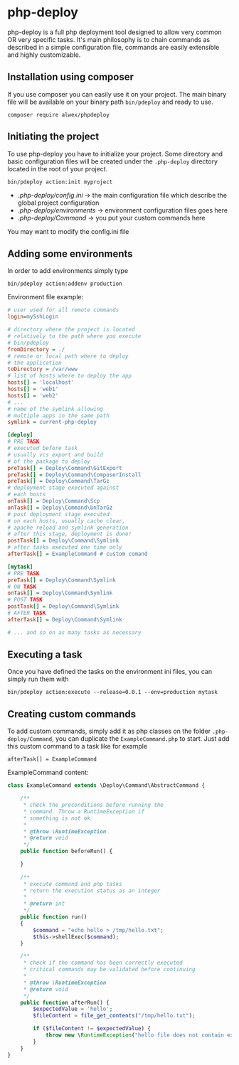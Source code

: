 # php-deploy
php-deploy is a full php deployment tool designed to allow very common OR very specific tasks. It's main philosophy is 
to chain commands as described in a simple configuration file, commands are easily extensible and highly customizable.

## Installation using composer
If you use composer you can easily use it on your project. The main binary file will be available on your binary path
`bin/pdeploy` and ready to use.

`composer require alwex/phpdeploy`

## Initiating the project
To use php-deploy you have to initialize your project. Some directory and basic configuration files will be created under the 
`.php-deploy` directory located in the root of your project.

`bin/pdeploy action:init myproject`

* _.php-deploy/config.ini_ -> the main configuration file which describe the global project configuration
* _.php-deploy/environments_ -> environment configuration files goes here
* _.php-deploy/Command_ -> you put your custom commands here

You may want to modify the config.ini file

## Adding some environments
In order to add environments simply type

`bin/pdeploy action:addenv production`

Environment file example:

```ini
# user used for all remote commands
login=mySshLogin

# directory where the project is located
# relatively to the path where you execute
# bin/pdeploy
fromDirectory = ./
# remote or local path where to deploy
# the application
toDirectory = /var/www
# list of hosts where to deploy the app
hosts[] = 'localhost'
hosts[] = 'web1'
hosts[] = 'web2'
# ...
# name of the symlink allowing
# multiple apps in the same path
symlink = current-php-deploy

[deploy]
# PRE TASK
# executed before task
# usually vcs export and build
# of the package to deploy
preTask[] = Deploy\Command\GitExport
preTask[] = Deploy\Command\ComposerInstall
preTask[] = Deploy\Command\TarGz
# deployment stage executed against
# each hosts
onTask[] = Deploy\Command\Scp
onTask[] = Deploy\Command\UnTarGz
# post deployment stage executed
# on each hosts, usually cache clear,
# apache reload and symlink generation
# after this stage, deployment is done!
postTask[] = Deploy\Command\Symlink
# after tasks executed one time only
afterTask[] = ExampleCommand # custom comand

[mytask]
# PRE TASK
preTask[] = Deploy\Command\Symlink
# ON TASK
onTask[] = Deploy\Command\Symlink
# POST TASK
postTask[] = Deploy\Command\Symlink
# AFTER TASK
afterTask[] = Deploy\Command\Symlink

# ... and so on as many tasks as necessary
```

## Executing a task

Once you have defined the tasks on the environment ini files, you can simply run them with

`bin/pdeploy action:execute --release=0.0.1 --env=production mytask`

## Creating custom commands

To add custom commands, simply add it as php classes on the folder `.php-deploy/Command`, you can duplicate the `ExampleCommand.php` to start.
Just add this custom command to a task like for example

`afterTask[] = ExampleCommand`

ExampleCommand content:

```php
class ExampleCommand extends \Deploy\Command\AbstractCommand {

    /**
     * check the preconditions before running the
     * command. Throw a RuntimeException if
     * something is not ok
     *
     * @throw \RuntimeException
     * @return void
     */
    public function beforeRun() {

    }
    
    /**
     * execute command and php tasks
     * return the execution status as an integer
     *
     * @return int
     */
    public function run()
    {
        $command = "echo hello > /tmp/hello.txt";
        $this->shellExec($command);
    }

    /**
     * check if the command has been correctly executed
     * critical commands may be validated before continuing
     *
     * @throw \RuntimeException
     * @return void
     */
    public function afterRun() {
        $expectedValue = 'hello';
        $fileContent = file_get_contents("/tmp/hello.txt");

        if ($fileContent != $expectedValue) {
            throw new \RuntimeException("hello file does not contain expected value '$expectedValue', found '$fileContent'");
        }
    }
}
```